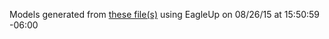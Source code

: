 Models generated from [these file(s)](https://raw.github.com/sparkfun/Photon_Wearable_Shield/cf17254ba178a55f8e014fe8b35f16d96fad5fcf/Hardware/SparkFun_Photon_Wearable_Shield.brd) using EagleUp on 08/26/15 at 15:50:59 -06:00
